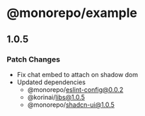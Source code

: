 # @monorepo/example

## 1.0.5

### Patch Changes

- Fix chat embed to attach on shadow dom
- Updated dependencies
  - @monorepo/eslint-config@0.0.2
  - @korinai/libs@1.0.5
  - @monorepo/shadcn-ui@1.0.5
